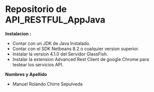 # Repositorio de API_RESTFUL_AppJava
**Instalacion :**
- Contar con un JDK de Java Instalado.
- Contar con el SDK Netbeans 8.2 o cualquier version superior.
- Instalar la version 4.1.0 del Servidor GlassFish.
- Instalar la extension Advanced Rest Client de google Chrome para testear los servicios API.

**Nombres y Apellido**
- Manuel Rolando Chirre Sepulveda

